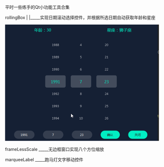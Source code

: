 平时一些练手的Qt小功能工具合集

rollingBox
|
|_____实现日期滚动选择控件，并根据所选日期自动获取年龄和星座

![image](https://github.com/KikyoShaw/QtWidgetsApplication/blob/master/GIF/rollingBox.gif)

frameLessScale
_____无边框窗口实现八个方位缩放

marqueeLabel
_____跑马灯文字移动控件
